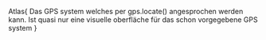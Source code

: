 Atlas{
    Das GPS system welches per gps.locate() angesprochen werden kann. 
    Ist quasi nur eine visuelle oberfläche für das schon vorgegebene GPS system
}